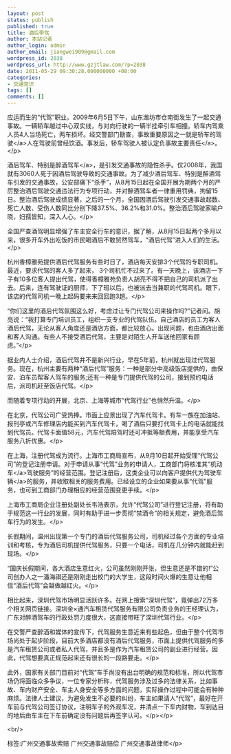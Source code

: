 ```yaml
---
layout: post
status: publish
published: true
title: 酒后带驾
author: 本站记者
author_login: admin
author_email: jiangwei909@gmail.com
wordpress_id: 2038
wordpress_url: http://www.gzjtlaw.com/?p=2038
date: 2011-05-29 09:30:28.000000000 +08:00
categories:
- 交通常识
tags: []
comments: []
---
```

<p><p>应运而生的&ldquo;代驾&rdquo;职业。2009年6月5日下午，山东潍坊市仓南街发生了一起交通事故。一辆轿车越过中心双实线，与对向行驶的一辆半挂牵引车相撞。轿车内驾乘人员4人当场死亡，两车损坏。经交警部门勘查，事故重要原因之一就是轿车的<a>驾驶<&#47;a>人在驾驶前曾经饮酒。事发后，轿车驾驶人被认定负事故<a>主要责任<&#47;a>。<&#47;p><p>酒后驾车、特别是<a>醉酒驾车<&#47;a>，是引发交通事故的隐性杀手。仅2008年，我国就有3060人死于因酒后驾驶导致的交通事故。为了减少酒后驾车、特别是醉酒驾车引发的交通事故，公安部痛下&ldquo;杀手&rdquo;，从8月15日起在全国开展为期两个月的严厉整治酒后驾驶交通违法行为专项行动，并对醉酒驾车者一律重用罚典，拘留15日。整治酒后驾驶成绩显著，之后的一个月，全国因酒后驾驶引发交通事故起数、死亡人数、受伤人数同比分别下降37.5%、36.2%和31.0%。整治酒后驾驶家喻户晓，妇孺皆知，深入人心。<&#47;p><p>全国严查酒驾明显增强了车主安全行车的意识，据了解，从8月15日起两个多月以来，很多开车外出吃饭的市民喝酒后不敢贸然驾车，&ldquo;酒后代驾&rdquo;进入人们的生活。<&#47;p><p>杭州香樟雅苑提供酒后代驾服务有些时日了，酒店每天安排3个代驾的专职司机。最近，要求代驾的客人多了起来， 3个司机忙不过来了。有一天晚上，该酒店一下子有10多位客人提出代驾，使得香樟雅苑负责人胡亮不得不把自己的司机派了出去。后来，连有驾驶证的厨师，下了班以后，也被派去当兼职的代驾司机。眼下，该店的代驾司机一晚上起码要来来回回跑3趟。<&#47;p><p>&ldquo;你们这里的酒后代驾氛围这么好，考虑过让专门代驾公司来操作吗?&rdquo;记者问。胡亮说：&ldquo;我打算专门培训员工，组织一支专业的代驾队伍。自己酒店的员工为客人酒后代驾，无论从客人角度还是酒店方面，都比较放心。出现问题，也由酒店出面和客人沟通。有些人不接受酒后代驾，主要是对陌生人开车送他回家有顾虑。&rdquo;<&#47;p><p>据业内人士介绍，酒后代驾并不是新兴行业，早在5年前，杭州就出现过代驾服务。现在，杭州主要有两种&ldquo;酒后代驾&rdquo;服务：一种是部分中高级饭店提供的，由保安、泊车员帮客人驾车的服务;还有一种是专门提供代驾的公司，接到预约电话后，派司机赶至饭店代驾。<&#47;p><p>而随着专项行动的开展，北京、上海等城市&ldquo;代驾行业&rdquo;也悄然升温。<&#47;p><p>在北京，代驾公司广受热捧。市面上应景出现了汽车代驾卡。有车一族在加油站、报刊亭或汽车修理店内能买到汽车代驾卡，喝了酒后只要打代驾卡上的电话就能找到代驾员。代驾卡面值58元，汽车代驾陪驾时还可冲抵等额费用，并能享受汽车服务八折优惠。<&#47;p><p>在上海，注册代驾成为流行。上海市工商局宣布，从9月10日起开始受理&ldquo;代驾公司&rdquo;的登记注册申请。对于申请从事&ldquo;代驾&rdquo;业务的申请人，工商部门将核准其&ldquo;<a>机动车<&#47;a>驾驶服务&rdquo;的经营范围。登记注册后，这类企业可以向客户提供代为驾驶<a>车辆<&#47;a>的服务，并收取相关的服务费用。已经设立的企业如果要从事&ldquo;代驾&rdquo;服务，也可到工商部门办理相应的经营范围变更手续。<&#47;p><p>上海市工商局企业注册处副处长韦浩表示，允许&ldquo;代驾公司&rdquo;进行登记注册，将有助于规范这一行业的发展，同时有助于进一步贯彻&ldquo;禁酒令&rdquo;的相关规定，避免酒后驾车行为的发生。<&#47;p><p>长假期间，温州出现第一个专门的酒后代驾服务公司，司机经过各个方面的专业培训和考核，专为酒后司机提供代驾服务，只要一个电话，司机在几分钟内就能赶到现场。<&#47;p><p>&ldquo;国庆长假期间，各大酒店生意红火，公司虽然刚刚开张，但生意还是不错的!&rdquo;公司创办人之一潘海祺还是刚刚走出校门的大学生，这段时间火爆的生意让他相信&ldquo;酒后代驾&rdquo;会越做越红火。<&#47;p><p>相比起来，深圳代驾市场明显活跃许多。在网上搜索&ldquo;深圳代驾&rdquo;，竟弹出72万多个相关网页链接。深圳金&times;通汽车租赁代驾服务有限公司负责业务的王经理认为，广东对醉酒驾车的行政处罚力度很大，这直接带旺了深圳代驾行业。<&#47;p><p>在交警严查醉酒和媒体的宣传下，代驾服务生意近来有些起色，但由于整个代驾市场尚处于起步阶段，目前大多酒店都没有酒后代驾服务，市面上提供代驾服务的多是汽车租赁公司或者私人代驾，并且多是作为汽车租赁公司的副业进行经营。因此，代驾想要真正规范起来还有很长的一段路要走。<&#47;p><p>此外，国家有关部门目前对&ldquo;代驾&rdquo;车手尚没有出台明确的规范和标准，所以代驾市场仍将面临众多争议，一位专家分析称，代驾服务涉及过多的法律关系，比如事故、车内财产安全、车主人身安全等多方面的问题，实际操作过程中可能会有种种麻烦。法律人士建议，为避免发生不必要的纠纷，车主如果请人&ldquo;代驾&rdquo;，最好在开车前与代驾公司签订协议，注明车子的外观车况，并清点一下车内财物，车到达目的地后由车主在下车前确定没有问题后再签字认可。<&#47;p><&#47;p><br&#47;><p>标签:广州交通事故索赔 广州交通事故赔偿 广州交通事故律师<&#47;p>
